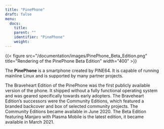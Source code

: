 ```yaml
---
title: "PinePhone"
draft: false
menu:
  docs:
    title:
    parent: ""
    identifier: "PinePhone"
    weight: 
---
```


{{< figure src="/documentation/images/PinePhone_Beta_Edition.png" title="Rendering of the PinePhone Beta Edition" width="400" >}}

The **PinePhone** is a smartphone created by PINE64. It is capable of running mainline Linux and is supported by many partner projects.

The Braveheart Edition of the PinePhone was the first publicly available version of the phone. It shipped without a fully functional operating system and was geared specifically towards early adopters. The Braveheart Edition’s successors were the Community Editions, which featured a branded backcover and box of selected community projects. The Community Editions became available in June 2020. The Beta Edition featuring Manjaro with Plasma Mobile is the latest edition, it became available in March 2021.
